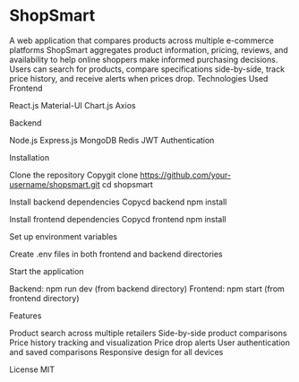 # ShopSmart
A web application that compares products across multiple e-commerce platforms
ShopSmart aggregates product information, pricing, reviews, and availability to help online shoppers make informed purchasing decisions. Users can search for products, compare specifications side-by-side, track price history, and receive alerts when prices drop.
Technologies Used
Frontend

React.js
Material-UI
Chart.js
Axios

Backend

Node.js
Express.js
MongoDB
Redis
JWT Authentication

Installation

Clone the repository
Copygit clone https://github.com/your-username/shopsmart.git
cd shopsmart

Install backend dependencies
Copycd backend
npm install

Install frontend dependencies
Copycd frontend
npm install

Set up environment variables

Create .env files in both frontend and backend directories


Start the application

Backend: npm run dev (from backend directory)
Frontend: npm start (from frontend directory)



Features

Product search across multiple retailers
Side-by-side product comparisons
Price history tracking and visualization
Price drop alerts
User authentication and saved comparisons
Responsive design for all devices

License
MIT
